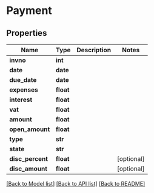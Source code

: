 # Payment

## Properties
Name | Type | Description | Notes
------------ | ------------- | ------------- | -------------
**invno** | **int** |  | 
**date** | **date** |  | 
**due_date** | **date** |  | 
**expenses** | **float** |  | 
**interest** | **float** |  | 
**vat** | **float** |  | 
**amount** | **float** |  | 
**open_amount** | **float** |  | 
**type** | **str** |  | 
**state** | **str** |  | 
**disc_percent** | **float** |  | [optional] 
**disc_amount** | **float** |  | [optional] 

[[Back to Model list]](../README.md#documentation-for-models) [[Back to API list]](../README.md#documentation-for-api-endpoints) [[Back to README]](../README.md)


